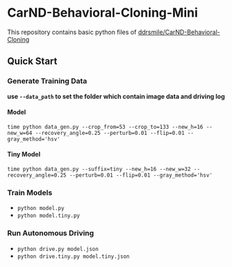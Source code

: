 # CarND-Behavioral-Cloning-Mini

This repository contains basic python files of [ddrsmile/CarND-Behavioral-Cloning](https://github.com/ddrsmile/CarND-Behavioral-Cloning)

## Quick Start

### Generate Training Data
**use `--data_path` to set the folder which contain image data and driving log**
#### Model
```
time python data_gen.py --crop_from=53 --crop_to=133 --new_h=16 --new_w=64 --recovery_angle=0.25 --perturb=0.01 --flip=0.01 --gray_method='hsv'
```
#### Tiny Model
```
time python data_gen.py --suffix=tiny --new_h=16 --new_w=32 --recovery_angle=0.25 --perturb=0.01 --flip=0.01 --gray_method='hsv'
```

### Train Models
* `python model.py`
* `python model.tiny.py`

### Run Autonomous Driving
* `python drive.py model.json`
* `python drive.tiny.py model.tiny.json`

